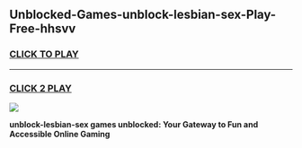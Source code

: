 
## Unblocked-Games-unblock-lesbian-sex-Play-Free-hhsvv
<h3>
<a href="https://premium76.site?title=unblock-lesbian-sex&ref=12A">CLICK TO PLAY</a></h3>
<hr>

<h3>
<a href="https://premium76.site?title=unblock-lesbian-sex&ref=12A">CLICK 2 PLAY</a>
  
</h3>

<a href="https://premium76.site?title=unblock-lesbian-sex&ref=12A"><img src="https://clearcache.store/games.png"></a>


**unblock-lesbian-sex games unblocked: Your Gateway to Fun and Accessible Online Gaming**
